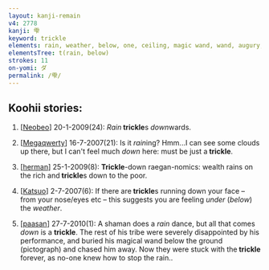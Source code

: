 ```yaml
---
layout: kanji-remain
v4: 2778
kanji: 雫
keyword: trickle
elements: rain, weather, below, one, ceiling, magic wand, wand, augury, divining rod
elementsTree: t(rain, below)
strokes: 11
on-yomi: ダ
permalink: /雫/
---
```


## Koohii stories: 

1) [<a href="http://kanji.koohii.com/profile/Neobeo">Neobeo</a>] 20-1-2009(24): <em>Rain</em><strong> trickle</strong>s <em>down</em>wards.

2) [<a href="http://kanji.koohii.com/profile/Megaqwerty">Megaqwerty</a>] 16-7-2007(21): Is it <em>rain</em>ing? Hmm...I can see some clouds up there, but I can&#039;t feel much <em>down</em> here: must be just a<strong> trickle</strong>.

3) [<a href="http://kanji.koohii.com/profile/herman">herman</a>] 25-1-2009(8): <strong>Trickle</strong>-down raegan-nomics: wealth rains on the rich and<strong> trickle</strong>s down to the poor.

4) [<a href="http://kanji.koohii.com/profile/Katsuo">Katsuo</a>] 2-7-2007(6): If there are<strong> trickle</strong>s running down your face – from your nose/eyes etc – this suggests you are feeling <em>under</em> (<em>below</em>) the <em>weather</em>.

5) [<a href="http://kanji.koohii.com/profile/paasan">paasan</a>] 27-7-2010(1): A shaman does a <em>rain</em> dance, but all that comes <em>down</em> is a <strong>trickle</strong>. The rest of his tribe were severely disappointed by his performance, and buried his magical wand below the ground (pictograph) and chased him away. Now they were stuck with the<strong> trickle</strong> forever, as no-one knew how to stop the rain..

